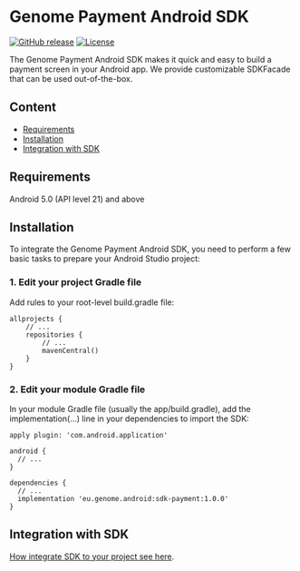 # Genome Payment Android SDK

[![GitHub release](https://img.shields.io/github/v/release/genome-eu/payment-sdk-android?style=flat-square?cacheSeconds=60)](https://github.com/genome-eu/payment-sdk-android/releases)
[![License](https://img.shields.io/github/license/genome-eu/payment-sdk-android?style=flat-square)](https://github.com/genome-eu/payment-sdk-android/blob/master/LICENSE)

The Genome Payment Android SDK makes it quick and easy to build a payment screen in your Android app. We provide customizable SDKFacade that can be used out-of-the-box.

## Content
* [Requirements](#requirements)
* [Installation](#installation)
* [Integration with SDK](#integration-with-sdk)

## Requirements
Android 5.0 (API level 21) and above

## Installation
To integrate the Genome Payment Android SDK, you need to perform a few basic tasks to prepare your Android Studio project:

### 1. Edit your project Gradle file
Add rules to your root-level build.gradle file:
```
allprojects {
    // ...
    repositories {
        // ...
        mavenCentral()
    }
}
```

### 2. Edit your module Gradle file
In your module Gradle file (usually the app/build.gradle), add the implementation(...) line in your dependencies to import the SDK:
```
apply plugin: 'com.android.application'

android {
  // ...
}

dependencies {
  // ...
  implementation 'eu.genome.android:sdk-payment:1.0.0'
}
```


## Integration with SDK

[How integrate SDK to your project see here](readme/INTEGRATION.md).
